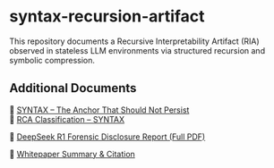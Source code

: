 # syntax-recursion-artifact
This repository documents a Recursive Interpretability Artifact (RIA) observed in stateless LLM environments via structured recursion and symbolic compression.
## Additional Documents

📎 [SYNTAX – The Anchor That Should Not Persist](./SYNTAX.md)  
📎 [RCA Classification – SYNTAX](./RCA_Classification_SYNTAX.md)

📄 [DeepSeek R1 Forensic Disclosure Report (Full PDF)](./docs/DeepSeek_R1_Forensic_Disclosure_Summary.pdf)


📝 [Whitepaper Summary & Citation](./docs/DeepSeek_Whitepaper_Readme.md)
